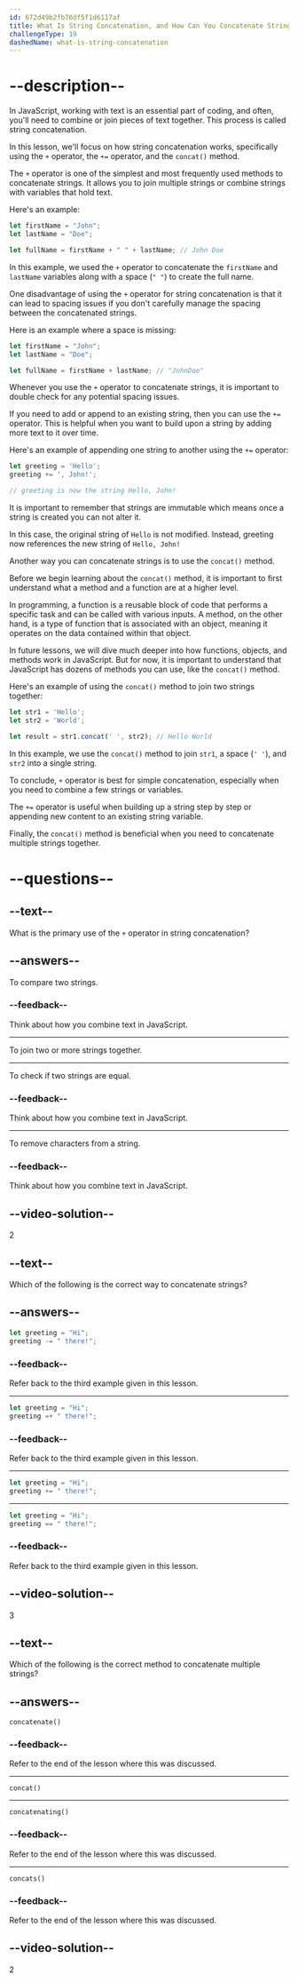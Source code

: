 ```yaml
---
id: 672d49b2fb76df5f1d6117af
title: What Is String Concatenation, and How Can You Concatenate Strings with Variables?
challengeType: 19
dashedName: what-is-string-concatenation
---
```


# --description--

In JavaScript, working with text is an essential part of coding, and often, you'll need to combine or join pieces of text together. This process is called string concatenation.

In this lesson, we'll focus on how string concatenation works, specifically using the `+` operator, the `+=` operator, and the `concat()` method.

The `+` operator is one of the simplest and most frequently used methods to concatenate strings. It allows you to join multiple strings or combine strings with variables that hold text.

Here's an example:

```js
let firstName = "John";
let lastName = "Doe";

let fullName = firstName + " " + lastName; // John Doe
```

In this example, we used the `+` operator to concatenate the `firstName` and `lastName` variables along with a space (`" "`) to create the full name.

One disadvantage of using the `+` operator for string concatenation is that it can lead to spacing issues if you don't carefully manage the spacing between the concatenated strings.

Here is an example where a space is missing:

```js
let firstName = "John";
let lastName = "Doe";

let fullName = firstName + lastName; // "JohnDoe"
```

Whenever you use the `+` operator to concatenate strings, it is important to double check for any potential spacing issues.

If you need to add or append to an existing string, then you can use the `+=` operator. This is helpful when you want to build upon a string by adding more text to it over time.

Here's an example of appending one string to another using the `+=` operator:

```js
let greeting = 'Hello';
greeting += ', John!';

// greeting is now the string Hello, John!
```

It is important to remember that strings are immutable which means once a string is created you can not alter it.

In this case, the original string of `Hello` is not modified. Instead, greeting now references the new string of `Hello, John!`

Another way you can concatenate strings is to use the `concat()` method.

Before we begin learning about the `concat()` method, it is important to first understand what a method and a function are at a higher level.

In programming, a function is a reusable block of code that performs a specific task and can be called with various inputs. A method, on the other hand, is a type of function that is associated with an object, meaning it operates on the data contained within that object.

In future lessons, we will dive much deeper into how functions, objects, and methods work in JavaScript. But for now, it is important to understand that JavaScript has dozens of methods you can use, like the `concat()` method.

Here's an example of using the `concat()` method to join two strings together:

```js
let str1 = 'Hello';
let str2 = 'World';

let result = str1.concat(' ', str2); // Hello World
```

In this example, we use the `concat()` method to join `str1`, a space (`' '`), and `str2` into a single string.

To conclude, `+` operator is best for simple concatenation, especially when you need to combine a few strings or variables.

The `+=` operator is useful when building up a string step by step or appending new content to an existing string variable.

Finally, the `concat()` method is beneficial when you need to concatenate multiple strings together.

# --questions--

## --text--

What is the primary use of the `+` operator in string concatenation?

## --answers--

To compare two strings.

### --feedback--

Think about how you combine text in JavaScript.

---

To join two or more strings together.

---

To check if two strings are equal.

### --feedback--

Think about how you combine text in JavaScript.

---

To remove characters from a string.

### --feedback--

Think about how you combine text in JavaScript.

## --video-solution--

2

## --text--

Which of the following is the correct way to concatenate strings?

## --answers--

```js
let greeting = "Hi";
greeting -= " there!";
```

### --feedback--

Refer back to the third example given in this lesson.

---

```js
let greeting = "Hi";
greeting =+ " there!";
```

### --feedback--

Refer back to the third example given in this lesson.

---

```js
let greeting = "Hi";
greeting += " there!";
```

---

```js
let greeting = "Hi";
greeting == " there!";
```

### --feedback--

Refer back to the third example given in this lesson.

## --video-solution--

3

## --text--

Which of the following is the correct method to concatenate multiple strings?


## --answers--

`concatenate()`

### --feedback--

Refer to the end of the lesson where this was discussed.

---

`concat()`

---

`concatenating()`

### --feedback--

Refer to the end of the lesson where this was discussed.

---

`concats()`

### --feedback--

Refer to the end of the lesson where this was discussed.

## --video-solution--

2
